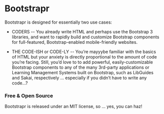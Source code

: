 Bootstrapr
==========

Bootstrapr is designed for essentially two use cases:

- CODERS -- You already write HTML and perhaps use the Bootstrap 3 libraries, and want to rapidly build and customize Bootstrap components for full-featured, Bootstrap-enabled mobile-friendly websites.

- THE CODE-ISH or CODE-LY -- You’re mayyybe familiar with the basics of HTML but your anxiety is directly proportional to the amount of code you’re facing. Still, you’d love to to add powerful, easily-customizable Bootstrap components to any of the many 3rd-party applications or Learning Management Systems built on Bootstrap, such as LibGuides and Sakai, respectively ... especially if you didn’t have to write any code…?

### Free & Open Source
Bootstrapr is released under an MIT license, so ... yes, you can haz!

